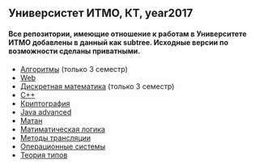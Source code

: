 ## Универсистет ИТМО, КТ, year2017


#### Все репозитории, имеющие отношение к работам в Университете ИТМО добавлены в данный как subtree. Исходные версии по возможности сделаны приватными.

+ <a href="/algo">Алгоритмы</a> (только 3 семестр)
+ <a href="/web">Web</a>
+ <a href="/dm">Дискретная математика</a> (только 3 семестр)
+ <a href="/с++">С++</a>
+ <a href="/crypto">Криптография</a>
+ <a href="/java-advanced-2019">Java advanced</a>
+ <a href="/matan-tex">Матан</a>
+ <a href="/mathematical-logic">Матиматическая логика</a>
+ <a href="/mt">Методы трансляции</a>
+ <a href="/os">Операционные системы</a>
+ <a href="/tt">Теория типов</a>

